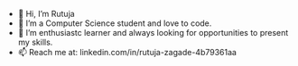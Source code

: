 - 👋 Hi, I’m Rutuja
- 👀 I’m a Computer Science student and love to code.
- 🌱 I’m enthusiastc learner and always looking for opportunities to present my skills.
- 📫 Reach me at: linkedin.com/in/rutuja-zagade-4b79361aa

<!---
RutujaZ/RutujaZ is a ✨ special ✨ repository because its `README.md` (this file) appears on your GitHub profile.
You can click the Preview link to take a look at your changes.
--->
